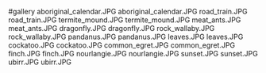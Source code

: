 #gallery
aboriginal_calendar.JPG	aboriginal_calendar.JPG
road_train.JPG	road_train.JPG
termite_mound.JPG	termite_mound.JPG
meat_ants.JPG	meat_ants.JPG
dragonfly.JPG	dragonfly.JPG
rock_wallaby.JPG	rock_wallaby.JPG
pandanus.JPG	pandanus.JPG
leaves.JPG	leaves.JPG
cockatoo.JPG	cockatoo.JPG
common_egret.JPG	common_egret.JPG
finch.JPG	finch.JPG
nourlangie.JPG	nourlangie.JPG
sunset.JPG	sunset.JPG
ubirr.JPG	ubirr.JPG
